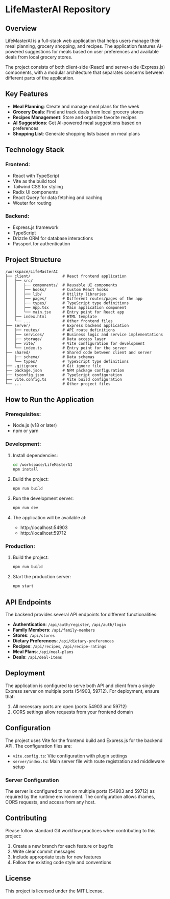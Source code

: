 

# LifeMasterAI Repository

## Overview
LifeMasterAI is a full-stack web application that helps users manage their meal planning, grocery shopping, and recipes. The application features AI-powered suggestions for meals based on user preferences and available deals from local grocery stores.

The project consists of both client-side (React) and server-side (Express.js) components, with a modular architecture that separates concerns between different parts of the application.

## Key Features

- **Meal Planning**: Create and manage meal plans for the week
- **Grocery Deals**: Find and track deals from local grocery stores
- **Recipes Management**: Store and organize favorite recipes
- **AI Suggestions**: Get AI-powered meal suggestions based on preferences
- **Shopping List**: Generate shopping lists based on meal plans

## Technology Stack

### Frontend:
- React with TypeScript
- Vite as the build tool
- Tailwind CSS for styling
- Radix UI components
- React Query for data fetching and caching
- Wouter for routing

### Backend:
- Express.js framework
- TypeScript
- Drizzle ORM for database interactions
- Passport for authentication

## Project Structure

```
/workspace/LifeMasterAI
├── client/              # React frontend application
│   ├── src/
│   │   ├── components/  # Reusable UI components
│   │   ├── hooks/       # Custom React hooks
│   │   ├── lib/         # Utility libraries
│   │   ├── pages/       # Different routes/pages of the app
│   │   ├── types/       # TypeScript type definitions
│   │   ├── App.tsx      # Main application component
│   │   └── main.tsx     # Entry point for React app
│   ├── index.html       # HTML template
│   └── ...              # Other frontend files
├── server/              # Express backend application
│   ├── routes/          # API route definitions
│   ├── services/        # Business logic and service implementations
│   ├── storage/         # Data access layer
│   ├── vite/            # Vite configuration for development
│   └── index.ts         # Entry point for the server
├── shared/              # Shared code between client and server
│   ├── schema/          # Data schemas
│   └── types/           # TypeScript type definitions
├── .gitignore           # Git ignore file
├── package.json         # NPM package configuration
├── tsconfig.json        # TypeScript configuration
├── vite.config.ts       # Vite build configuration
└── ...                  # Other project files
```

## How to Run the Application

### Prerequisites:
- Node.js (v18 or later)
- npm or yarn

### Development:

1. Install dependencies:
   ```bash
   cd /workspace/LifeMasterAI
   npm install
   ```

2. Build the project:
   ```bash
   npm run build
   ```

3. Run the development server:
   ```bash
   npm run dev
   ```

4. The application will be available at:
   - http://localhost:54903
   - http://localhost:59712

### Production:

1. Build the project:
   ```bash
   npm run build
   ```

2. Start the production server:
   ```bash
   npm start
   ```

## API Endpoints

The backend provides several API endpoints for different functionalities:

- **Authentication**: `/api/auth/register`, `/api/auth/login`
- **Family Members**: `/api/family-members`
- **Stores**: `/api/stores`
- **Dietary Preferences**: `/api/dietary-preferences`
- **Recipes**: `/api/recipes`, `/api/recipe-ratings`
- **Meal Plans**: `/api/meal-plans`
- **Deals**: `/api/deal-items`

## Deployment

The application is configured to serve both API and client from a single Express server on multiple ports (54903, 59712). For deployment, ensure that:

1. All necessary ports are open (ports 54903 and 59712)
2. CORS settings allow requests from your frontend domain

## Configuration

The project uses Vite for the frontend build and Express.js for the backend API. The configuration files are:

- `vite.config.ts`: Vite configuration with plugin settings
- `server/index.ts`: Main server file with route registration and middleware setup

### Server Configuration

The server is configured to run on multiple ports (54903 and 59712) as required by the runtime environment. The configuration allows iframes, CORS requests, and access from any host.

## Contributing

Please follow standard Git workflow practices when contributing to this project:
1. Create a new branch for each feature or bug fix
2. Write clear commit messages
3. Include appropriate tests for new features
4. Follow the existing code style and conventions

## License

This project is licensed under the MIT License.

